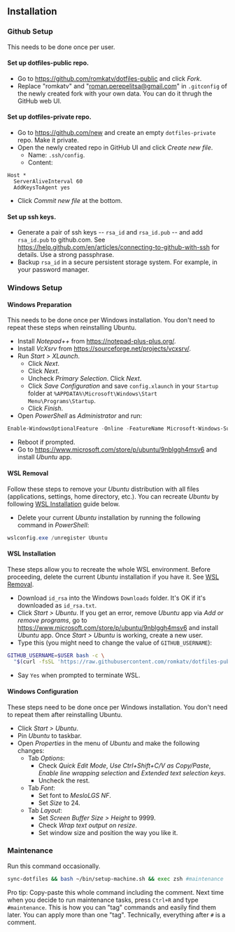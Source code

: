 ## Installation

### Github Setup
This needs to be done once per user.

#### Set up dotfiles-public repo.
- Go to https://github.com/romkatv/dotfiles-public and click *Fork*.
- Replace "romkatv" and "roman.perepelitsa@gmail.com" in `.gitconfig` of the newly created fork with your own data. You can do it thrugh the GitHub web UI.

#### Set up dotfiles-private repo.
- Go to https://github.com/new and create an empty `dotfiles-private` repo. Make it private.
- Open the newly created repo in GitHub UI and click *Create new file*.
  - Name: `.ssh/config`.
  - Content:
```text
Host *
  ServerAliveInterval 60
  AddKeysToAgent yes
```
- Click *Commit new file* at the bottom.

#### Set up ssh keys.
- Generate a pair of ssh keys -- `rsa_id` and `rsa_id.pub` -- and add `rsa_id.pub` to github.com. See https://help.github.com/en/articles/connecting-to-github-with-ssh for details. Use a strong passphrase.
- Backup `rsa_id` in a secure persistent storage system. For example, in your password manager.

### Windows Setup

#### Windows Preparation
This needs to be done once per Windows installation. You don't need to repeat these steps when reinstalling Ubuntu.

- Install *Notepad++* from https://notepad-plus-plus.org/.
- Install *VcXsrv* from https://sourceforge.net/projects/vcxsrv/.
- Run *Start > XLaunch*.
  - Click *Next*.
  - Click *Next*.
  - Uncheck *Primary Selection*. Click *Next*.
  - Click *Save Configuration* and save `config.xlaunch` in your `Startup` folder at `%APPDATA%\Microsoft\Windows\Start Menu\Programs\Startup`.
  - Click *Finish*.
- Open *PowerShell* as *Administrator* and run:
```powershell
Enable-WindowsOptionalFeature -Online -FeatureName Microsoft-Windows-Subsystem-Linux
```
- Reboot if prompted.
- Go to https://www.microsoft.com/store/p/ubuntu/9nblggh4msv6 and install *Ubuntu* app.

#### WSL Removal
Follow these steps to remove your *Ubuntu* distribution with all files (applications, settings, home directory, etc.). You can recreate *Ubuntu* by following [WSL Installation](#wsl-installation) guide below.

- Delete your current *Ubuntu* installation by running the following command in *PowerShell*:
```powershell
wslconfig.exe /unregister Ubuntu
```

#### WSL Installation
These steps allow you to recreate the whole WSL environment. Before proceeding, delete the current *Ubuntu* installation if you have it. See [WSL Removal](#wsl-removal).

- Download `id_rsa` into the Windows `Downloads` folder. It's OK if it's downloaded as `id_rsa.txt`.
- Click *Start > Ubuntu*. If you get an error, remove *Ubuntu* app via *Add or remove programs*, go to https://www.microsoft.com/store/p/ubuntu/9nblggh4msv6 and install *Ubuntu* app. Once *Start > Ubuntu* is working, create a new user.
- Type this (you might need to change the value of `GITHUB_USERNAME`):
```bash
GITHUB_USERNAME=$USER bash -c \
  "$(curl -fsSL 'https://raw.githubusercontent.com/romkatv/dotfiles-public/master/bin/bootstrap-machine.sh')"
```
- Say `Yes` when prompted to terminate WSL.

#### Windows Configuration
These steps need to be done once per Windows installation. You don't need to repeat them after reinstalling Ubuntu.

- Click *Start > Ubuntu*.
- Pin *Ubuntu* to taskbar.
- Open *Properties* in the menu of *Ubuntu* and make the following changes:
  - Tab *Options*:
    - Check *Quick Edit Mode*, *Use Ctrl+Shift+C/V as Copy/Paste*, *Enable line wrapping selection* and *Extended text selection keys*.
    - Uncheck the rest.
  - Tab *Font*:
    - Set font to *MesloLGS NF*.
    - Set *Size* to 24.
  - Tab *Layout*:
    - Set *Screen Buffer Size > Height* to 9999.
    - Check *Wrap text output on resize*.
    - Set window size and position the way you like it.

### Maintenance
Run this command occasionally.

```zsh
sync-dotfiles && bash ~/bin/setup-machine.sh && exec zsh #maintenance
```

Pro tip: Copy-paste this whole command including the comment. Next time when you decide to run maintenance tasks, press `Ctrl+R` and type `#maintenance`. This is how you can "tag" commands and easily find them later. You can apply more than one "tag". Technically, everything after `#` is a comment.
